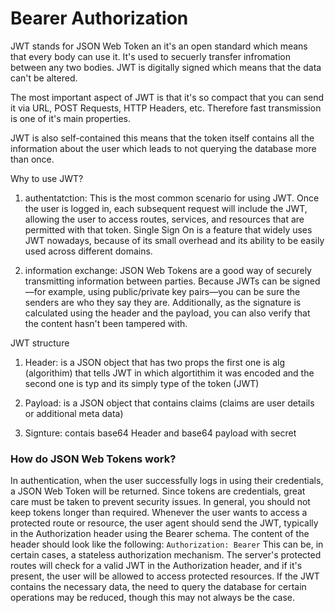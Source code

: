 # Bearer Authorization

JWT stands for JSON Web Token an it's an open standard which means that every body can use it. It's used to secuerly transfer infromation between any two bodies. JWT is digitally signed which means that the data can't be altered.

The most important aspect of JWT is that it's so compact that you can send it via URL, POST Requests, HTTP Headers, etc. Therefore fast transmission is one of it's main properties.

JWT is also self-contained this means that the token itself contains all the information about the user which leads to not querying the database more than once.

Why to use JWT?

1. authentatction: This is the most common scenario for using JWT. Once the user is logged in, each subsequent request will include the JWT, allowing the user to access routes, services, and resources that are permitted with that token. Single Sign On is a feature that widely uses JWT nowadays, because of its small overhead and its ability to be easily used across different domains.

2. information exchange: JSON Web Tokens are a good way of securely transmitting information between parties. Because JWTs can be signed—for example, using public/private key pairs—you can be sure the senders are who they say they are. Additionally, as the signature is calculated using the header and the payload, you can also verify that the content hasn't been tampered with.

JWT structure

1. Header: is a JSON object that has two props the first one is alg (algorithim) that tells JWT in which algortithim it was encoded and the second one is typ and its simply type of the token (JWT)

2. Payload: is a JSON object that contains claims (claims are user details or additional meta data)

3. Signture: contais base64 Header and base64 payload with secret

### How do JSON Web Tokens work?

In authentication, when the user successfully logs in using their credentials, a JSON Web Token will be returned. Since tokens are credentials, great care must be taken to prevent security issues. In general, you should not keep tokens longer than required. Whenever the user wants to access a protected route or resource, the user agent should send the JWT, typically in the Authorization header using the Bearer schema. The content of the header should look like the following: `Authorization: Bearer` This can be, in certain cases, a stateless authorization mechanism. The server's protected routes will check for a valid JWT in the Authorization header, and if it's present, the user will be allowed to access protected resources. If the JWT contains the necessary data, the need to query the database for certain operations may be reduced, though this may not always be the case.
